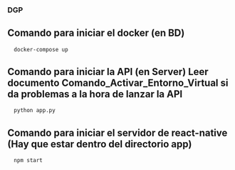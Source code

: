 ### DGP
## Comando para iniciar el docker (en BD) 
```bash
  docker-compose up
```
## Comando para iniciar la API (en Server) Leer documento Comando_Activar_Entorno_Virtual si da problemas a la hora de lanzar la API 
```bash
  python app.py
```


## Comando para iniciar el servidor de react-native (Hay que estar dentro del directorio app)
```bash
  npm start
```

